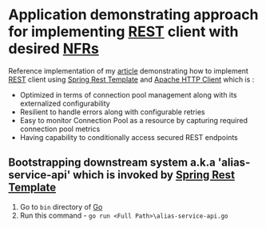 # Application demonstrating approach for implementing [REST](https://en.wikipedia.org/wiki/Representational_state_transfer) client with desired [NFRs](https://en.wikipedia.org/wiki/Non-functional_requirement)

Reference implementation of my [article](http://dhaval-shah.com/rest-client-with-desired-nfrs-using-springs-resttemplate/) demonstrating how to implement [REST](https://en.wikipedia.org/wiki/Representational_state_transfer) client using [Spring Rest Template](https://docs.spring.io/spring/docs/current/javadoc-api/org/springframework/web/client/RestTemplate.html) 
and [Apache HTTP Client](https://hc.apache.org/httpcomponents-client-ga/) which is :
* Optimized in terms of connection pool management along with its externalized configurability
* Resilient to handle errors along with configurable retries
* Easy to monitor Connection Pool as a resource by capturing required connection pool metrics
* Having capability to conditionally access secured REST endpoints

## Bootstrapping downstream system a.k.a 'alias-service-api' which is invoked by [Spring Rest Template](https://docs.spring.io/spring/docs/current/javadoc-api/org/springframework/web/client/RestTemplate.html)
1. Go to `bin` directory of [Go](https://golang.org/)
2. Run this command - `go run <Full Path>\alias-service-api.go`
